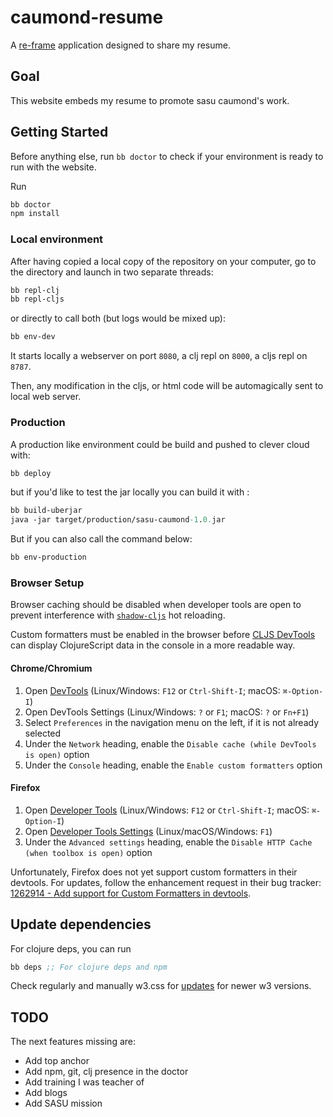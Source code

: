# caumond-resume

A [re-frame](https://github.com/day8/re-frame) application designed to share my resume.

## Goal

This website embeds my resume to promote sasu caumond's work.

## Getting Started

Before anything else, run `bb doctor` to check if your environment is ready to run with the website.

Run 

``` clojure
bb doctor
npm install
```

### Local environment

After having copied a local copy of the repository on your computer, go to the directory and launch in two separate threads:

```clojure
bb repl-clj
bb repl-cljs
```

or directly to call both (but logs would be mixed up):

``` clojure
bb env-dev
```

It starts locally a webserver on port `8080`, a clj repl on `8000`, a cljs repl on `8787`.

Then, any modification in the cljs, or html code will be automagically sent to local web server.

### Production 

A production like environment could be build and pushed to clever cloud with:

``` clojure
bb deploy
```

but if you'd like to test the jar locally you can build it with :

``` clojure
bb build-uberjar
java -jar target/production/sasu-caumond-1.0.jar
```

But if you can also call the command below:

``` clojure
bb env-production
```

### Browser Setup

Browser caching should be disabled when developer tools are open to prevent interference with
[`shadow-cljs`](https://github.com/thheller/shadow-cljs) hot reloading.

Custom formatters must be enabled in the browser before
[CLJS DevTools](https://github.com/binaryage/cljs-devtools) can display ClojureScript data in the
console in a more readable way.

#### Chrome/Chromium

1. Open [DevTools](https://developers.google.com/web/tools/chrome-devtools/) (Linux/Windows: `F12`
or `Ctrl-Shift-I`; macOS: `⌘-Option-I`)
2. Open DevTools Settings (Linux/Windows: `?` or `F1`; macOS: `?` or `Fn+F1`)
3. Select `Preferences` in the navigation menu on the left, if it is not already selected
4. Under the `Network` heading, enable the `Disable cache (while DevTools is open)` option
5. Under the `Console` heading, enable the `Enable custom formatters` option

#### Firefox

1. Open [Developer Tools](https://developer.mozilla.org/en-US/docs/Tools) (Linux/Windows: `F12` or
`Ctrl-Shift-I`; macOS: `⌘-Option-I`)
2. Open [Developer Tools Settings](https://developer.mozilla.org/en-US/docs/Tools/Settings)
(Linux/macOS/Windows: `F1`)
3. Under the `Advanced settings` heading, enable the `Disable HTTP Cache (when toolbox is open)`
option

Unfortunately, Firefox does not yet support custom formatters in their devtools. For updates, follow
the enhancement request in their bug tracker:
[1262914 - Add support for Custom Formatters in devtools](https://bugzilla.mozilla.org/show_bug.cgi?id=1262914).

## Update dependencies

For clojure deps, you can run 

``` clojure
bb deps ;; For clojure deps and npm
```

Check regularly and manually w3.css for [updates](https://www.w3schools.com/w3css/w3css_downloads.asp) for newer w3 versions.


## TODO

The next features missing are:

* Add top anchor
* Add npm, git, clj presence in the doctor
* Add training I was teacher of
* Add blogs
* Add SASU mission
